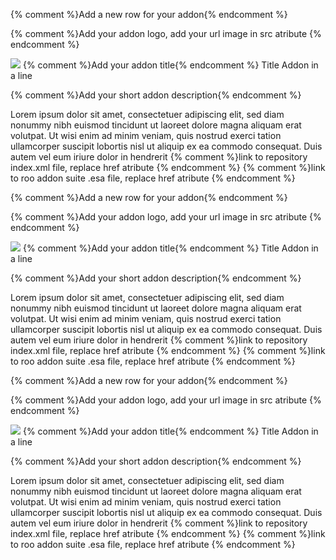 {% comment %}Add a new row for your addon{% endcomment %}
<tr class="item--body--version">

  {% comment %}Add your addon logo, add your url image in src atribute {% endcomment %}
  <td>
  <img src="http://www.gvnix.org/assets/themes/gvnix-omega-multilanguage/images/logo-negativo-300.png" />
  {% comment %}Add your addon title{% endcomment %}
  Title Addon in a line
  </td>

  {% comment %}Add your short addon description{% endcomment %}
  <td>
Lorem ipsum dolor sit amet, consectetuer adipiscing elit, sed diam nonummy nibh
euismod tincidunt ut laoreet dolore magna aliquam erat volutpat. Ut wisi enim
ad minim veniam, quis nostrud exerci tation ullamcorper suscipit lobortis nisl
ut aliquip ex ea commodo consequat. Duis autem vel eum iriure dolor in hendrerit
  </td>

  <td>
    {% comment %}link to repository index.xml file, replace href atribute {% endcomment %}<a class="icon-folder-open" title="Link to repository index.xml file" href="http://wwww.site.com" target="_blank"></a>
    {% comment %}link to roo addon suite .esa file, replace href atribute {% endcomment %}<a class="icon-download-alt" title="Link to Roo Addon Suite .esa file" href="http://wwww.site.com" target="_blank"></a>
  </td>

</tr>

{% comment %}Add a new row for your addon{% endcomment %}
<tr class="item--body--version">

  {% comment %}Add your addon logo, add your url image in src atribute {% endcomment %}
  <td>
  <img src="http://www.gvnix.org/images/responsive.png" />
  {% comment %}Add your addon title{% endcomment %}
  Title Addon in a line
  </td>

  {% comment %}Add your short addon description{% endcomment %}
  <td>
Lorem ipsum dolor sit amet, consectetuer adipiscing elit, sed diam nonummy nibh
euismod tincidunt ut laoreet dolore magna aliquam erat volutpat. Ut wisi enim
ad minim veniam, quis nostrud exerci tation ullamcorper suscipit lobortis nisl
ut aliquip ex ea commodo consequat. Duis autem vel eum iriure dolor in hendrerit
  </td>

  <td>
    {% comment %}link to repository index.xml file, replace href atribute {% endcomment %}<a class="icon-folder-open" title="Link to repository index.xml file" href="http://wwww.site.com" target="_blank"></a>
    {% comment %}link to roo addon suite .esa file, replace href atribute {% endcomment %}<a class="icon-download-alt" title="Link to Roo Addon Suite .esa file" href="http://wwww.site.com" target="_blank"></a>
  </td>

</tr>

{% comment %}Add a new row for your addon{% endcomment %}
<tr class="item--body--version">

  {% comment %}Add your addon logo, add your url image in src atribute {% endcomment %}
  <td>
  <img src="http://www.gvnix.org/images/geo-desktop.png" />
  {% comment %}Add your addon title{% endcomment %}
  Title Addon in a line
  </td>

  {% comment %}Add your short addon description{% endcomment %}
  <td>
Lorem ipsum dolor sit amet, consectetuer adipiscing elit, sed diam nonummy nibh
euismod tincidunt ut laoreet dolore magna aliquam erat volutpat. Ut wisi enim
ad minim veniam, quis nostrud exerci tation ullamcorper suscipit lobortis nisl
ut aliquip ex ea commodo consequat. Duis autem vel eum iriure dolor in hendrerit
  </td>

  <td>
    {% comment %}link to repository index.xml file, replace href atribute {% endcomment %}<a class="icon-folder-open" title="Link to repository index.xml file" href="http://wwww.site.com" target="_blank"></a>
    {% comment %}link to roo addon suite .esa file, replace href atribute {% endcomment %}<a class="icon-download-alt" title="Link to Roo Addon Suite .esa file" href="http://wwww.site.com" target="_blank"></a>
  </td>

</tr>
